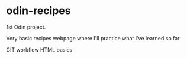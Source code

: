 # odin-recipes
1st Odin project.

Very basic recipes webpage where I'll practice what I've learned so far:

GIT workflow
HTML basics
